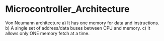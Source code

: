 # Microcontroller_Architecture
Von Neumann architecture
a) It has one memory for data and instructions.
b) A single set of address/data buses between CPU and memory.
c) It allows only ONE memory fetch at a time.
